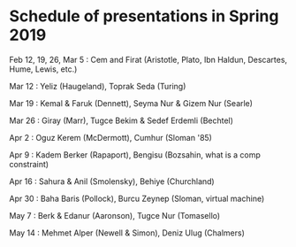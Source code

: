 # Schedule of presentations in Spring 2019

Feb 12, 19, 26, Mar 5 : Cem and Firat (Aristotle, Plato, Ibn Haldun, Descartes, Hume, Lewis, etc.)

Mar 12 : Yeliz (Haugeland), Toprak Seda (Turing)

Mar 19 : Kemal & Faruk (Dennett), Seyma Nur & Gizem Nur (Searle)

Mar 26 : Giray (Marr),  Tugce Bekim & Sedef Erdemli (Bechtel)

Apr 2  : Oguz Kerem (McDermott), Cumhur (Sloman '85)

Apr 9  : Kadem Berker (Rapaport), Bengisu (Bozsahin, what is a comp constraint)

Apr 16 : Sahura & Anil (Smolensky), Behiye (Churchland)

Apr 30 : Baha Baris (Pollock), Burcu Zeynep (Sloman, virtual machine)

May 7  : Berk & Edanur (Aaronson), Tugce Nur (Tomasello)

May 14 : Mehmet Alper (Newell & Simon), Deniz Ulug (Chalmers)
